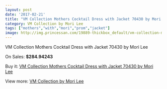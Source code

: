 ```yaml
---
layout: post
date: '2017-02-21'
title: "VM Collection Mothers Cocktail Dress with Jacket 70430 by Mori Lee"
category: VM Collection by Mori Lee
tags: ["mothers","with","mori","prom","jacket"]
image: http://img.princessan.com/19889-thickbox_default/vm-collection-mothers-cocktail-dress-with-jacket-70430-by-mori-lee.jpg
---
```

VM Collection Mothers Cocktail Dress with Jacket 70430 by Mori Lee

On Sales: **$284.94243**
<a href="https://www.princessan.com/en/vm-collection-by-mori-lee/8903-vm-collection-mothers-cocktail-dress-with-jacket-70430-by-mori-lee.html"><amp-img layout="responsive" width="600" height="600" src="//img.princessan.com/19889-thickbox_default/vm-collection-mothers-cocktail-dress-with-jacket-70430-by-mori-lee.jpg" alt="VM Collection Mothers Cocktail Dress with Jacket 70430 by Mori Lee 0" /></a>
<a href="https://www.princessan.com/en/vm-collection-by-mori-lee/8903-vm-collection-mothers-cocktail-dress-with-jacket-70430-by-mori-lee.html"><amp-img layout="responsive" width="600" height="600" src="//img.princessan.com/19890-thickbox_default/vm-collection-mothers-cocktail-dress-with-jacket-70430-by-mori-lee.jpg" alt="VM Collection Mothers Cocktail Dress with Jacket 70430 by Mori Lee 1" /></a>

Buy it: [VM Collection Mothers Cocktail Dress with Jacket 70430 by Mori Lee](https://www.princessan.com/en/vm-collection-by-mori-lee/8903-vm-collection-mothers-cocktail-dress-with-jacket-70430-by-mori-lee.html "VM Collection Mothers Cocktail Dress with Jacket 70430 by Mori Lee")

View more: [VM Collection by Mori Lee](https://www.princessan.com/en/73-vm-collection-by-mori-lee "VM Collection by Mori Lee")